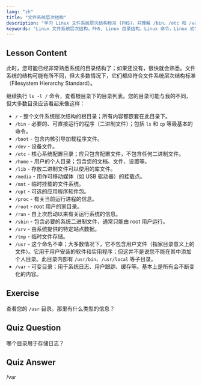 ```yaml
---
lang: "zh"
title: "文件系统层次结构"
description: "学习 Linux 文件系统层次结构标准 (FHS)，并理解 /bin、/etc 和 /var 等关键目录。探索 Linux 目录结构。"
keywords: "Linux 文件系统层次结构，FHS, Linux 目录结构，Linux 命令，Linux 初学者，Linux 教程，Linux 指南"
---
```


## Lesson Content

此时，您可能已经非常熟悉系统的目录结构了；如果还没有，很快就会熟悉。文件系统的结构可能有所不同，但大多数情况下，它们都应符合文件系统层次结构标准（Filesystem Hierarchy Standard）。

继续执行 `ls -l /` 命令，查看根目录下的目录列表。您的目录可能与我的不同，但大多数目录应该看起来像这样：

- `/` - 整个文件系统层次结构的根目录；所有内容都嵌套在此目录下。
- `/bin` - 必要的、可直接运行的程序（二进制文件）；包括 `ls` 和 `cp` 等最基本的命令。
- `/boot` - 包含内核引导加载程序文件。
- `/dev` - 设备文件。
- `/etc` - 核心系统配置目录；应只包含配置文件，不包含任何二进制文件。
- `/home` - 用户的个人目录；包含您的文档、文件、设置等。
- `/lib` - 存放二进制文件可以使用的库文件。
- `/media` - 用作可移动媒体（如 USB 驱动器）的挂载点。
- `/mnt` - 临时挂载的文件系统。
- `/opt` - 可选的应用程序软件包。
- `/proc` - 有关当前运行进程的信息。
- `/root` - root 用户的家目录。
- `/run` - 自上次启动以来有关运行系统的信息。
- `/sbin` - 包含必要的系统二进制文件，通常只能由 root 用户运行。
- `/srv` - 由系统提供的特定站点数据。
- `/tmp` - 临时文件存储。
- `/usr` - 这个命名不幸；大多数情况下，它不包含用户文件（指家目录意义上的文件）。它用于用户安装的软件和实用程序；但这并不是说您不能在其中添加个人目录。此目录内部有 `/usr/bin`、`/usr/local` 等子目录。
- `/var` - 可变目录；用于系统日志、用户跟踪、缓存等。基本上是所有会不断变化的内容。

## Exercise

查看您的 `/usr` 目录。那里有什么类型的信息？

## Quiz Question

哪个目录用于存储日志？

## Quiz Answer

/var

